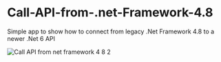 # Call-API-from-.net-Framework-4.8
Simple app to show how to connect from legacy .Net Framework 4.8 to a newer .Net 6 API

![Call API from  net framework 4 8 2](https://github.com/joesatriani10/Call-API-from-.net-Framework-4.8/assets/27362432/4fab22a0-aaf7-4e9b-b582-96f60ef96124)
